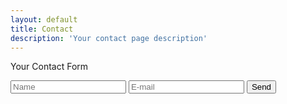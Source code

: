 ```yaml
---
layout: default
title: Contact
description: 'Your contact page description'
---
```


Your Contact Form

<form action="https://formspree.io/your@email.com"
      method="POST">
    <input type="text" name="name" placeholder="Name">
    <input type="email" name="_replyto"  placeholder="E-mail">
    <input type="submit" value="Send">
</form>
